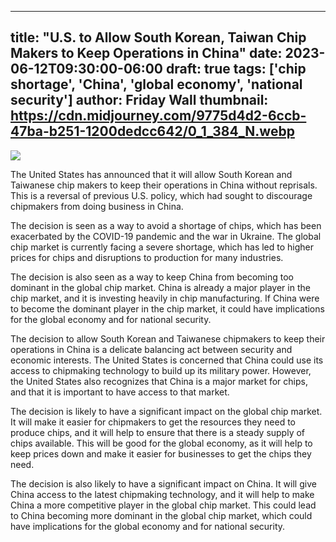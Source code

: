 
---
title: "U.S. to Allow South Korean, Taiwan Chip Makers to Keep Operations in China"
date: 2023-06-12T09:30:00-06:00
draft: true
tags: ['chip shortage', 'China', 'global economy', 'national security']
author: Friday Wall
thumbnail:  https://cdn.midjourney.com/9775d4d2-6ccb-47ba-b251-1200dedcc642/0_1_384_N.webp
---

![]( https://cdn.midjourney.com/9775d4d2-6ccb-47ba-b251-1200dedcc642/0_1.webp)


The United States has announced that it will allow South Korean and Taiwanese chip makers to keep their operations in China without reprisals. This is a reversal of previous U.S. policy, which had sought to discourage chipmakers from doing business in China.

The decision is seen as a way to avoid a shortage of chips, which has been exacerbated by the COVID-19 pandemic and the war in Ukraine. The global chip market is currently facing a severe shortage, which has led to higher prices for chips and disruptions to production for many industries.

The decision is also seen as a way to keep China from becoming too dominant in the global chip market. China is already a major player in the chip market, and it is investing heavily in chip manufacturing. If China were to become the dominant player in the chip market, it could have implications for the global economy and for national security.

The decision to allow South Korean and Taiwanese chipmakers to keep their operations in China is a delicate balancing act between security and economic interests. The United States is concerned that China could use its access to chipmaking technology to build up its military power. However, the United States also recognizes that China is a major market for chips, and that it is important to have access to that market.

The decision is likely to have a significant impact on the global chip market. It will make it easier for chipmakers to get the resources they need to produce chips, and it will help to ensure that there is a steady supply of chips available. This will be good for the global economy, as it will help to keep prices down and make it easier for businesses to get the chips they need.

The decision is also likely to have a significant impact on China. It will give China access to the latest chipmaking technology, and it will help to make China a more competitive player in the global chip market. This could lead to China becoming more dominant in the global chip market, which could have implications for the global economy and for national security.


            